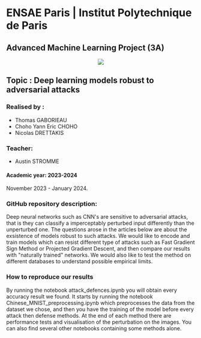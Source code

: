 # ENSAE Paris | Institut Polytechnique de Paris

## Advanced Machine Learning Project (3A)

<center><img src = "https://upload.wikimedia.org/wikipedia/commons/thumb/e/ec/LOGO-ENSAE.png/480px-LOGO-ENSAE.png"></center>

## Topic : Deep learning models robust to adversarial attacks

### Realised by : 

* Thomas GABORIEAU 
* Choho Yann Eric CHOHO
* Nicolas DRETTAKIS


### Teacher: 

* Austin STROMME

#### Academic year: 2023-2024

November 2023 - January 2024.


### GitHub repository description:

Deep neural networks such as CNN's are sensitive to adversarial attacks, that is they can classify a imperceptably perturbed input differently than the unperturbed one. The questions arose in the articles below are about the exsistence of models robust to such attacks. We would like to encode and train models which can resist different type of attacks such as Fast Gradient Sign Method or Projected Gradient Descent, and then compare our results with "naturally trained" networks. We would also like to test the method on different databases to understand possible empirical limits. 

### How to reproduce our results 

By running the notebook attack_defences.ipynb you will obtain every accuracy result we found. It starts by running the notebook Chinese_MNIST_preprocessing.ipynb which preprocesses the data from the dataset we chose, and then you have the training of the model before every attack then defense methods. At the end of each method there are performance tests and visualisation of the perturbation on the images. You can also find several other notebooks containing some methods alone. 
